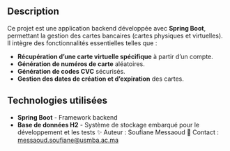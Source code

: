 ## Description  
Ce projet est une application backend développée avec **Spring Boot**, permettant la gestion des cartes bancaires (cartes physiques et virtuelles). Il intègre des fonctionnalités essentielles telles que :  

- **Récupération d’une carte virtuelle spécifique** à partir d’un compte.  
- **Génération de numéros de carte** aléatoires.  
- **Génération de codes CVC** sécurisés.  
- **Gestion des dates de création et d’expiration** des cartes.  

## Technologies utilisées  
- **Spring Boot** - Framework backend  
- **Base de données H2** - Système de stockage embarqué pour le développement et les tests
  ✨ Auteur : Soufiane Messaoud
📧 Contact : messaoud.soufiane@usmba.ac.ma

